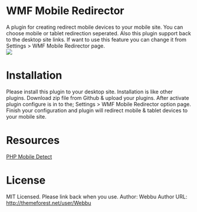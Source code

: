 WMF Mobile Redirector
=====================
A plugin for creating redirect mobile devices to your mobile site. You can choose mobile or tablet redirection seperated. Also this plugin support back to the desktop site links. If want to use this feature you can change it from Settings > WMF Mobile Redirector page.
<br><img src="http://www.webbudesign.com/envato/wmfredirector.png">

Installation
=====================
Please install this plugin to your desktop site. Installation is like other plugins. Download zip file from Github & upload your plugins. After activate plugin configure is in to the; Settings > WMF Mobile Redirector option page. Finish your configuration and plugin will redirect mobile & tablet devices to your mobile site.

Resources
=====================
<a href="http://mobiledetect.net/" target="_blank">PHP Mobile Detect</a>

License
=====================
MIT Licensed. Please link back when you use.
Author: Webbu
Author URL: http://themeforest.net/user/Webbu


